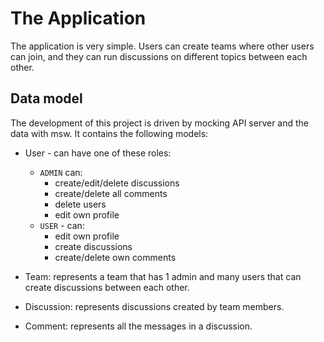 # The Application

The application is very simple. Users can create teams where other users can join, and they can run discussions on different topics between each other.

## Data model

The development of this project is driven by mocking API server and the data with msw. It contains the following models:

- User - can have one of these roles:

  - `ADMIN` can:
    - create/edit/delete discussions
    - create/delete all comments
    - delete users
    - edit own profile
  - `USER` - can:
    - edit own profile
    - create discussions
    - create/delete own comments

- Team: represents a team that has 1 admin and many users that can create discussions between each other.

- Discussion: represents discussions created by team members.

- Comment: represents all the messages in a discussion.
